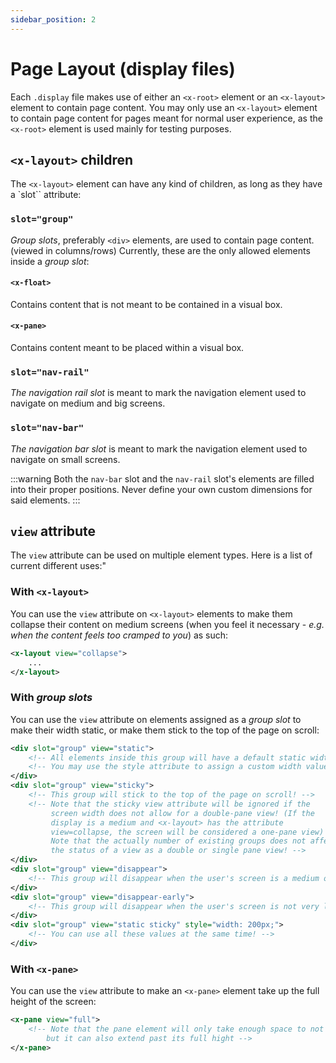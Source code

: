```yaml
---
sidebar_position: 2
---
```


# Page Layout (display files)

Each `.display` file makes use of either an `<x-root>` element or an `<x-layout>` element to contain page content.
You may only use an `<x-layout>` element to contain page content for pages meant for normal user experience, as
the `<x-root>` element is used mainly for testing purposes.

## `<x-layout>` children

The `<x-layout>` element can have any kind of children, as long as they have a `slot`` attribute:

### `slot="group"`

*Group slots*, preferably `<div>` elements, are used to contain page content. (viewed in columns/rows)
Currently, these are the only allowed elements inside a *group slot*:

#### `<x-float>`

Contains content that is not meant to be contained in a visual box.

#### `<x-pane>`

Contains content meant to be placed within a visual box.

### `slot="nav-rail"`

*The navigation rail slot* is meant to mark the navigation element used to navigate on medium and big screens.

### `slot="nav-bar"`

*The navigation bar slot* is meant to mark the navigation element used to navigate on small screens.

:::warning
Both the `nav-bar` slot and the `nav-rail` slot's elements are filled into their proper positions.
Never define your own custom dimensions for said elements.
:::

## `view` attribute

The `view` attribute can be used on multiple element types. Here is a list of current different uses:"

### With `<x-layout>`

You can use the `view` attribute on `<x-layout>` elements to make them collapse their content on medium screens
(when you feel it necessary - *e.g. when the content feels too cramped to you*) as such:

```xml
<x-layout view="collapse">
    ...
</x-layout>
```

### With *group slots*

You can use the `view` attribute on elements assigned as a *group slot* to make their width static, or make them stick
to the top of the page on scroll:

```xml
<div slot="group" view="static">
    <!-- All elements inside this group will have a default static width -->
    <!-- You may use the style attribute to assign a custom width value!  -->
</div>
<div slot="group" view="sticky">
    <!-- This group will stick to the top of the page on scroll! -->
    <!-- Note that the sticky view attribute will be ignored if the
         screen width does not allow for a double-pane view! (If the
         display is a medium and <x-layout> has the attribute
         view=collapse, the screen will be considered a one-pane view)
         Note that the actually number of existing groups does not affect
         the status of a view as a double or single pane view! -->
</div>
<div slot="group" view="disappear">
    <!-- This group will disappear when the user's screen is a medium or smaller! -->
</div>
<div slot="group" view="disappear-early">
    <!-- This group will disappear when the user's screen is not very large! -->
</div>
<div slot="group" view="static sticky" style="width: 200px;">
    <!-- You can use all these values at the same time! -->
</div>
```

### With `<x-pane>`

You can use the `view` attribute to make an `<x-pane>` element take up the full height of the screen:

```xml
<x-pane view="full">
    <!-- Note that the pane element will only take enough space to not ruin the "space area margin",
        but it can also extend past its full hight -->
</x-pane>
```
